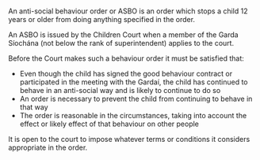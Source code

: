 ###

An anti-social behaviour order or ASBO is an order which stops a child 12
years or older from doing anything specified in the order.

An ASBO is issued by the Children Court when a member of the Garda Síochána
(not below the rank of superintendent) applies to the court.

Before the Court makes such a behaviour order it must be satisfied that:

  * Even though the child has signed the good behaviour contract or participated in the meeting with the Gardaí, the child has continued to behave in an anti-social way and is likely to continue to do so 
  * An order is necessary to prevent the child from continuing to behave in that way 
  * The order is reasonable in the circumstances, taking into account the effect or likely effect of that behaviour on other people 

It is open to the court to impose whatever terms or conditions it considers
appropriate in the order.
